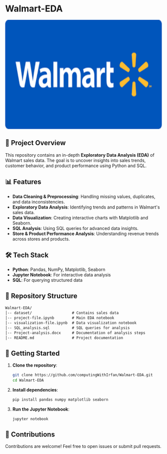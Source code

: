 # Walmart-EDA

<p align ="center">
  <img src="img/logo.png" width="550" height="350">
</p>

## 📌 Project Overview
This repository contains an in-depth **Exploratory Data Analysis (EDA)** of Walmart sales data. The goal is to uncover insights into sales trends, customer behavior, and product performance using Python and SQL.

## 📊 Features
- **Data Cleaning & Preprocessing**: Handling missing values, duplicates, and data inconsistencies.
- **Exploratory Data Analysis**: Identifying trends and patterns in Walmart's sales data.
- **Data Visualization**: Creating interactive charts with Matplotlib and Seaborn.
- **SQL Analysis**: Using SQL queries for advanced data insights.
- **Store & Product Performance Analysis**: Understanding revenue trends across stores and products.

## 🛠️ Tech Stack
- **Python**: Pandas, NumPy, Matplotlib, Seaborn
- **Jupyter Notebook**: For interactive data analysis
- **SQL**: For querying structured data

## 📁 Repository Structure
```
Walmart-EDA/
│-- dataset/                  # Contains sales data
│-- project-file.ipynb        # Main EDA notebook
│-- visualization-file.ipynb  # Data visualization notebook
│-- SQL_analysis.sql          # SQL queries for analysis
│-- Project-analysis.docx     # Documentation of analysis steps
│-- README.md                 # Project documentation
```

## 🚀 Getting Started
1. **Clone the repository**:
   ```bash
   git clone https://github.com/computingWithIrfan/Walmart-EDA.git
   cd Walmart-EDA
   ```
2. **Install dependencies**:
   ```bash
   pip install pandas numpy matplotlib seaborn
   ```
3. **Run the Jupyter Notebook**:
   ```bash
   jupyter notebook
   ```

## 📌 Contributions
Contributions are welcome! Feel free to open issues or submit pull requests.